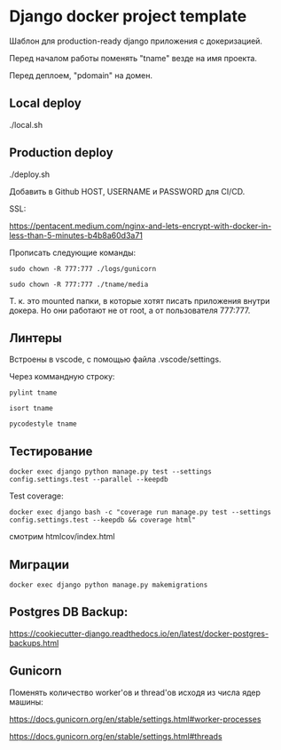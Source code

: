 # Django docker project template
Шаблон для production-ready django приложения с докеризацией.

Перед началом работы поменять "tname" везде на имя проекта.

Перед деплоем, "pdomain" на домен.

## Local deploy
./local.sh

## Production deploy
./deploy.sh

Добавить в Github HOST, USERNAME и PASSWORD для CI/CD.

SSL:

https://pentacent.medium.com/nginx-and-lets-encrypt-with-docker-in-less-than-5-minutes-b4b8a60d3a71

Прописать следующие команды:

`sudo chown -R 777:777 ./logs/gunicorn`

`sudo chown -R 777:777 ./tname/media`

Т. к. это mounted папки, в которые хотят писать приложения внутри докера. Но они работают не от root, а от пользователя 777:777.

## Линтеры

Встроены в vscode, с помощью файла .vscode/settings.

Через коммандную строку:

`pylint tname`

`isort tname`

`pycodestyle tname`

## Тестирование

`docker exec django python manage.py test --settings config.settings.test --parallel --keepdb`

Test coverage: 

`docker exec django bash -c "coverage run manage.py test --settings config.settings.test --keepdb && coverage html"`

смотрим htmlcov/index.html

## Миграции

`docker exec django python manage.py makemigrations`


## Postgres DB Backup:
https://cookiecutter-django.readthedocs.io/en/latest/docker-postgres-backups.html

## Gunicorn
Поменять количество worker'ов и thread'ов исходя из числа ядер машины: 

https://docs.gunicorn.org/en/stable/settings.html#worker-processes

https://docs.gunicorn.org/en/stable/settings.html#threads
